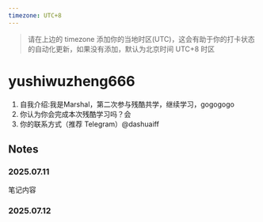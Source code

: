 ```yaml
---
timezone: UTC+8
---
```


> 请在上边的 timezone 添加你的当地时区(UTC)，这会有助于你的打卡状态的自动化更新，如果没有添加，默认为北京时间 UTC+8 时区


# yushiwuzheng666

1. 自我介绍:我是Marshal，第二次参与残酷共学，继续学习，gogogogo
2. 你认为你会完成本次残酷学习吗？会
3. 你的联系方式（推荐 Telegram）@dashuaiff

## Notes

<!-- Content_START -->

### 2025.07.11

笔记内容

### 2025.07.12

<!-- Content_END -->
